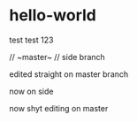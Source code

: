 # hello-world
test test 123

// ~master~
// side branch

edited straight on master branch

now on side


now shyt editing on master
